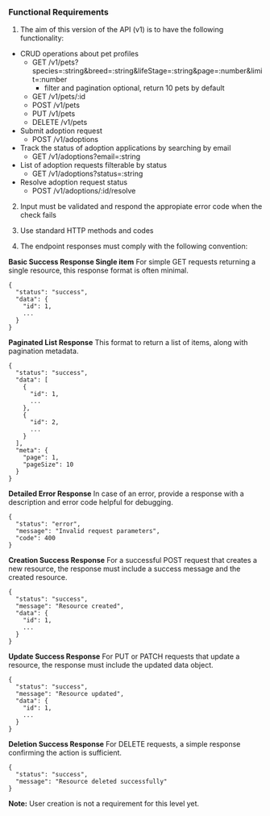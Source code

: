 ### Functional Requirements

1. The aim of this version of the API (v1) is to have the following functionality:
* CRUD operations about pet profiles
    * GET /v1/pets?species=:string&breed=:string&lifeStage=:string&page=:number&limit=:number
        * filter and pagination optional, return 10 pets by default
    * GET /v1/pets/:id
    * POST /v1/pets
    * PUT /v1/pets
    * DELETE /v1/pets
* Submit adoption request
    * POST /v1/adoptions
* Track the status of adoption applications by searching by email
    * GET /v1/adoptions?email=:string
* List of adoption requests filterable by status
    * GET /v1/adoptions?status=:string
* Resolve adoption request status
    * POST /v1/adoptions/:id/resolve

2. Input must be validated and respond the appropiate error code when the check fails

3. Use standard HTTP methods and codes

4. The endpoint responses must comply with the following convention:

**Basic Success Response Single item**
For simple GET requests returning a single resource, this response format is often minimal.

``` 
{
  "status": "success",
  "data": {
    "id": 1,
    ...
  }
}

```

**Paginated List Response**
This format to return a list of items, along with pagination metadata.

```
{
  "status": "success",
  "data": [
    {
      "id": 1,
      ...
    },
    {
      "id": 2,
      ...
    }
  ],
  "meta": {
    "page": 1,
    "pageSize": 10
  }
}
```

**Detailed Error Response**
In case of an error, provide a response with a description and error code helpful for debugging.

```
{
  "status": "error",
  "message": "Invalid request parameters",
  "code": 400
}
```

**Creation Success Response**
For a successful POST request that creates a new resource, the response must include a success message and the created resource.

```
{
  "status": "success",
  "message": "Resource created",
  "data": {
    "id": 1,
    ...
  }
}
```

**Update Success Response**
For PUT or PATCH requests that update a resource, the response must include the updated data object.

```
{
  "status": "success",
  "message": "Resource updated",
  "data": {
    "id": 1,
    ...
  }
}
```

**Deletion Success Response**
For DELETE requests, a simple response confirming the action is sufficient.

```
{
  "status": "success",
  "message": "Resource deleted successfully"
}
```
 
**Note:** User creation is not a requirement for this level yet.